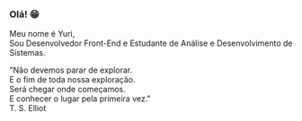 ### Olá! 😁

Meu nome é Yuri,   
Sou Desenvolvedor Front-End e Estudante de Análise e Desenvolvimento de Sistemas.

"Não devemos parar de explorar.  
E o fim de toda nossa exploração.  
Será chegar onde começamos.  
E conhecer o lugar pela primeira vez."  
T. S. Elliot

